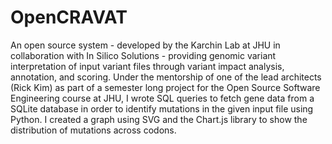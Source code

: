 # OpenCRAVAT

An open source system - developed by the Karchin Lab at JHU in collaboration with In Silico Solutions - providing genomic variant interpretation of input variant files through variant impact analysis, annotation, and scoring. Under the mentorship of one of the lead architects (Rick Kim) as part of a semester long project for the Open Source Software Engineering course at JHU, I wrote SQL queries to fetch gene data from a SQLite database in order to identify mutations in the given input file using Python. I created a graph using SVG and the Chart.js library to show the distribution of mutations across codons.
